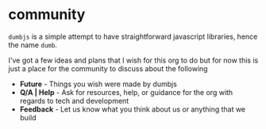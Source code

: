 # community 

`dumbjs` is a simple attempt to have straightforward javascript libraries, hence the name `dumb`. 

I've got a few ideas and plans that I wish for this org to do but for now this is just a place for the community to discuss about the following 

- **Future** - Things you wish were made by dumbjs
- **Q/A | Help** - Ask for resources, help, or guidance for the org with regards to tech and development
- **Feedback** - Let us know what you think about us or anything that we build
